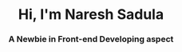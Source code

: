 <h1 align="center">Hi, I'm Naresh Sadula</h1>

<h3 align="center">A Newbie in Front-end Developing aspect</h3>

